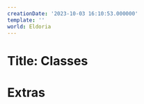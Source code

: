 ```yaml
---
creationDate: '2023-10-03 16:10:53.000000'
template: ''
world: Eldoria
---
```

# Title: Classes



# Extras

